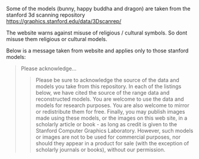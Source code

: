 Some of the models (bunny, happy buddha and dragon) are taken from the stanford 3d scanning repository
 https://graphics.stanford.edu/data/3Dscanrep/

The website warns against misuse of religious / cultural symbols. So dont misuse them religious or cultural models.

Below is a message taken from website and applies only to those stanford models:

> Please acknowledge...
>> Please be sure to acknowledge the source of the data and models you take from this repository. In each of the listings below, we have cited the source of the range data and reconstructed models. You are welcome to use the data and models for research purposes. You are also welcome to mirror or redistribute them for free. Finally, you may publish images made using these models, or the images on this web site, in a scholarly article or book - as long as credit is given to the Stanford Computer Graphics Laboratory. However, such models or images are not to be used for commercial purposes, nor should they appear in a product for sale (with the exception of scholarly journals or books), without our permission.
